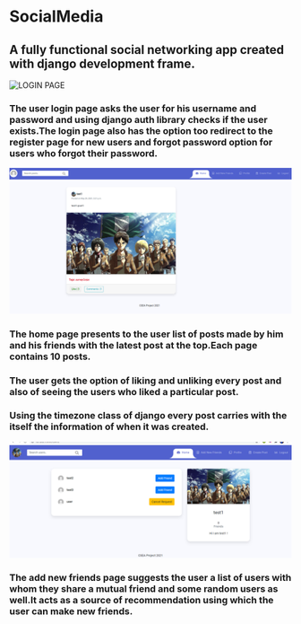 # SocialMedia
## A fully functional social networking app created with django development frame.
![LOGIN PAGE](/media/login_page.png)
### The user login page asks the user for his username and password and using django auth library checks if the user exists.The login page also has the option too redirect to the register page for new users and forgot password option for users who forgot their password.
![HOME_PAGE](/media/home_page.png)
### The home page presents to the user list of posts made by him and his friends with the latest post at the top.Each page contains 10 posts.
### The user gets the option of liking and unliking every post and also of seeing the users who liked a particular post.
### Using the timezone class of django every post carries with the itself the information of when it was created.
![Add new friends page](/media/addnewfreinds.png)
### The add new friends page suggests the user a list of users with whom they share a mutual friend and some random users as well.It acts as a source of recommendation using which the user can make new friends.


                                
